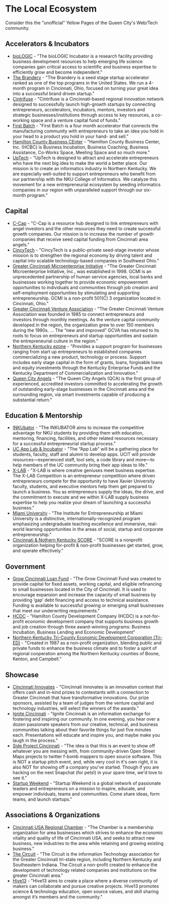 The Local Ecosystem
===

Consider this the "unofficial" Yellow Pages of the Queen City's Web/Tech community.

Accelerators & Incubators
---
* [bioLOGIC](http://www.biologiccorp.com/) - "The bioLOGIC Incubator is a research facility providing business development resources to help emerging life science companies gain critical access to scientific and business expertise to efficiently grow and become independent."
* [The Brandery](http://brandery.org/) - "The Brandery is a seed stage startup accelerator ranked as one of the top programs in the United States. We run a 4-month program in Cincinnati, Ohio, focused on turning your great idea into a successful brand driven startup."
* [Cintrifuse](http://cintrifuse.com/) - "Cintrifuse is a Cincinnati-based regional innovation network designed to successfully launch high-growth startups by connecting entrepreneurs, accelerators, incubators, mentors, investors and strategic businesses/institutions through access to key resources, a co-working space and a venture capital fund of funds."
* [First Batch](http://www.firstbatch.org/) - "First Batch is a four month accelerator that connects the manufacturing community with entrepreneurs to take an idea you hold in your head to a product you hold in your hand- and sell."
* [Hamilton County Business CEnter](http://www.hcdc.com/) - "Hamilton County Business Center, Inc. (HCBC) is Business Incubation, Business Coaching, Business Assistance, Co-Works Space, Meeting Space and so much more."
* [UpTech](http://uptechideas.org/) - "UpTech is designed to attract and accelerate entrepreneurs who have the next big idea to make the world a better place. Our mission is to create an informatics industry in Northern Kentucky. We are especially well-suited to support entrepreneurs who benefit from our partnership with the NKU College of Informatics. We catalyze this movement for a new entrepreneurial ecosystem by seeding informatics companies in our region with unparalleled support through our six-month program."

Capital
---
* [C-Cap](http://www.c-cap.net/) - "C-Cap is a resource hub designed to link entrepreneurs with angel investors and the other resources they need to create successful growth companies. Our mission is to increase the number of growth companies that receive seed capital funding from Cincinnati area angels."
* [CincyTech](http://cincytechusa.com/) - "CincyTech is a public-private seed-stage investor whose mission is to strengthen the regional economy by driving talent and capital into scalable technology-based companies in Southwest Ohio."
* [Greater Cincinnati Microenterprise Initiative](http://www.gcmi.org/) - "The Greater Cincinnati Microenterprise Initiative, Inc., was established in 1998. GCMI is an unprecedented partnership of human service agencies, local banks and businesses working together to provide economic empowerment opportunities to individuals and communities through job creation and self-employment opportunities by stimulating and supporting entrepreneurship. GCMI is a non-profit 501(C) 3 organization located in Cincinnati, Ohio."
* [Greater Cincinnati Venture Association](http://www.gcva.com/) - "The Greater Cincinnati Venture Association was founded in 1985 to connect entrepreneurs and investors through monthly meetings. As the venture capital community developed in the region, the organization grew to over 150 members during the 1990s. ... The “new and improved” GCVA has returned to its roots to focus on entrepreneurs and startup opportunities and sustain the entrepreneurial culture in the region."
* [Northern Kentucky ezone](http://madisone-zone.com/) - "Provides a support program for businesses ranging from start up entrepreneurs to established companies commercializing a new product, technology or process. Support includes early stage capital in the form of grants, loans, forgivable loans and equity investments through the Kentucky Enterprise Funds and the Kentucky Department of Commercialization and Innovation."
* [Queen City Angels](http://www.qca.com/) - "The Queen City Angels (QCA) is the first group of experienced, accredited investors committed to accelerating the growth of outstanding early-stage businesses in the Cincinnati area and the surrounding region, via smart investments capable of producing a substantial return."

Education & Mentorship
---
* [INKUbator](http://cob.nku.edu/inkubator.html) - "The INKUBATOR aims to increase the competitive advantage for NKU students by providing them with education, mentoring, financing, facilities, and other related resources necessary for a successful entrepreneurial startup process."
* [UC App Lab & Incubator](http://www.uc.edu/ucit/learningtechnologies/mobileapps.html) - "The “App Lab” will be a gathering place for students, faculty, staff and alumni to develop apps. UCIT will provide resources—experienced staff, tool sets, a code library and more—to help members of the UC community bring their app ideas to life."
* [X-LAB](http://www.xavier.edu/williams/xlab/) - "X-LAB is where creative geniuses meet business expertise. The X-LAB Competition is an entrepreneur competition where driven entrepreneurs compete for the opportunity to have Xavier University faculty, students, and executive mentors help them get prepared to launch a business. You as entrepreneurs supply the ideas, the drive, and the commitment to execute and we within X-LAB supply business expertise to help you realize your dream of launching a successful business."
* [Miami University](http://www.fsb.miamioh.edu/institute) - "The Institute for Entrepreneurship at Miami University is a distinctive, internationally-recognized program emphasizing undergraduate teaching excellence and immersive, real-world learning opportunities in the areas of social, startup and corporate entrepreneurship."
* [Cincinnati & Nothern Kentucky SCORE](http://greatercincinnati.score.org/) - "SCORE is a nonprofit organization helping for-profit & non-profit businesses get started, grow, and operate effectively."

Government
---
* [Grow Cincinnati Loan Fund](http://choosecincy.com/services/small_business_loans/grow_cincinnati_loan_fund) - "The Grow Cincinnati Fund was created to provide capital for fixed assets, working capital, and eligible refinancing to small businesses located in the City of Cincinnati. It is used to encourage expansion and increase the capacity of small business by providing ‘gap’ debt financing and access to technical assistance. Funding is available to successful growing or emerging small businesses that meet our underwriting requirements."
* [HCDC](http://www.hcdc.com/) - "Hamilton County Development Company (HCDC) is a not-for-profit economic development company that supports business growth and job creation through three award-winning programs: Business Incubation, Business Lending and Economic Development"
* [Northern Kentucky Tri-County Economic Development Corporation (Tri-ED)](http://www.northernkentuckyusa.com/) - "Created in 1987 as a non-profit organization, blending public and private funds to enhance the business climate and to foster a spirit of regional cooperation among the Northern Kentucky counties of Boone, Kenton, and Campbell."

Showcase
---
* [Cincinnati Innovates](http://cincinnatiinnovates.crowdspark.com/) - "Cincinnati Innovates is an innovation contest that offers cash and in-kind prizes to contestants with a connection to Greater Cincinnati that have transformative innovations. Our prize sponsors, assisted by a team of judges from the venture capital and technology industries, will select the winners of the awards."
* [Ignite Cincinnati](http://ignitecincinnati.com/) - "Ignite Cincinnati is an information exchange for fostering and inspiring our community. In one evening, you hear over a dozen passionate speakers from our creative, technical, and business communities talking about their favorite things for just five minutes each. Presentations will educate and inspire you, and maybe make you laugh in the process."
* [Side Project Cincinnati](http://www.meetup.com/Side-Project-Cincinnati/) - "The idea is that this is an event to show off whatever you are messing with, from community-driven Open Street Maps projects to twitter f-bomb mappers to open source software. This is NOT a startup pitch event, and, while very cool in it's own right, it is also NOT for showing off a company you've started. Though if you are hacking on the next Snapchat (for pets!) in your spare time, we'd love to see it."
* [Startup Weekend](http://cincinnati.startupweekend.org/) - "Startup Weekend is a global network of passionate leaders and entrepreneurs on a mission to inspire, educate, and empower individuals, teams and communities. Come share ideas, form teams, and launch startups."

Associations & Organizations
---
* [Cincinnati USA Regional Chamber](http://www.cincinnatichamber.com/) - "The Chamber is a membership organization for area businesses which strives to enhance the economic vitality and quality of life of Cincinnati USA, and seeks to attract new business, new industries to the area while retaining and growing existing business."
* [The Circuit](https://www.thecircuit.net/) - "The Circuit is the information Technology association for the Greater Cincinnati tri-state region, including Northern Kentucky and Southeastern Indiana. The Circuit a non-profit created to enhance the development of technology related companies and institutions on the greater Cincinnati area."
* [Hive13](http://www.hive13.org/) - "Hive13 aims to create a place where a diverse community of makers can collaborate and pursue creative projects. Hive13 promotes science & technology education, open source values, and skill sharing amongst it’s members and the community."